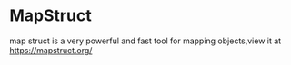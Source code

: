 # MapStruct
map struct is a very powerful and fast tool for mapping objects,view it at https://mapstruct.org/
